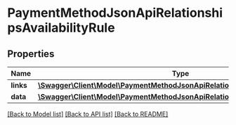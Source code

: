 # PaymentMethodJsonApiRelationshipsAvailabilityRule

## Properties
Name | Type | Description | Notes
------------ | ------------- | ------------- | -------------
**links** | [**\Swagger\Client\Model\PaymentMethodJsonApiRelationshipsAvailabilityRuleLinks**](PaymentMethodJsonApiRelationshipsAvailabilityRuleLinks.md) |  | [optional] 
**data** | [**\Swagger\Client\Model\PaymentMethodJsonApiRelationshipsAvailabilityRuleData**](PaymentMethodJsonApiRelationshipsAvailabilityRuleData.md) |  | [optional] 

[[Back to Model list]](../../README.md#documentation-for-models) [[Back to API list]](../../README.md#documentation-for-api-endpoints) [[Back to README]](../../README.md)

